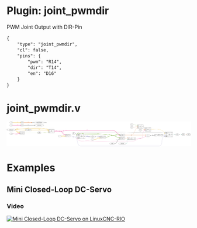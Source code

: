 # Plugin: joint_pwmdir

PWM Joint Output with DIR-Pin

```
{
    "type": "joint_pwmdir",
    "cl": false,
    "pins": {
        "pwm": "R14",
        "dir": "T14",
        "en": "D16"
    }
}
```

# joint_pwmdir.v
![graphviz](./joint_pwmdir.svg)


# Examples

## Mini Closed-Loop DC-Servo

### Video
[![Mini Closed-Loop DC-Servo on LinuxCNC-RIO](https://img.youtube.com/vi/0cOvUS33U_s/0.jpg)](https://www.youtube.com/shorts/0cOvUS33U_s "Mini Closed-Loop DC-Servo on LinuxCNC-RIO")





